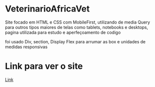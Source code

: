 # VeterinarioAfricaVet
<p>Site focado em HTML e CSS com MobileFirst, utilizando de media Query para outros tipos maiores de telas como tablets, notebooks e desktops, pagina utilizada para estudo e aperfeçoamento de codigo</p>
<p> foi usado Div, section, Display Flex para arrumar as box e unidades de medidas responsivas</p>
<h1> Link para ver o site</h1>
<a href="https://daniel-ferreira-2004.github.io/VeterinarioAfricaVet/">Link</a>
